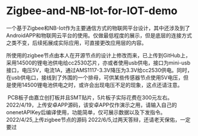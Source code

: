 # Zigbee-and-NB-Iot-for-IOT-demo
​		一个基于Zigbee和NB-Iot作为主要通信方式的物联网平台设计，其中还涉及到了AndroidAPP和物联网云平台的使用。仅做最低程度的展示，但是底层的连接方式之类不变，后续拓展成实际应用，可直接更改应用层的内容。

​		所使用的zigbee节点由本人在开源节点的设计上修改而来，已上传到GitHub上，采用14500的锂电池供电给cc2530芯片，亦或者使用usb供电，接口为mini-usb接口，电压5V，电流1A，通过AMS1117-3.3V降压为3.3V给cc2530供电。同时，在usb供电口，接线到了外围的一个排母，可供某些传感器节点使用5V电压，但是使用14500锂电池供电之时，或许会出现电压不足的现象，这点还请注意。

​		PCB板子由嘉立创打板并且SMT贴片，5片板子实际花费在300元左右。
        2022/4/19，上传安卓APP源码，该安卓APP仅作演示之用，请输入自己的onenetAPIKey后编译使用，功能简单，仅可展示数据以及下发指令。
        2022/4/25,上传zigbee节点的源码
        2022/6/5,过两天答辩，还请老天保佑，一定要过
